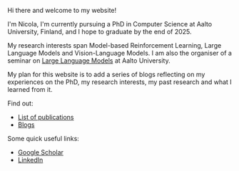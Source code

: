 Hi there and welcome to my website!

I'm Nicola, I'm currently pursuing a PhD in Computer Science at Aalto University, Finland, and I hope to graduate by the end of 2025. 

My research interests span Model-based Reinforcement Learning, Large Language Models and Vision-Language Models. I am also the organiser of a seminar on [Large Language Models](https://www.aalto.fi/en/department-of-computer-science/llm-seminar) at Aalto University.

My plan for this website is to add a series of blogs reflecting on my experiences on the PhD, my research interests, my past research and what I learned from it.

Find out:
- [List of publications](publications.md)
- [Blogs](blog.md)


Some quick useful links:
- [Google Scholar](https://scholar.google.it/citations?user=tXmPE94AAAAJ&hl=en)
- [LinkedIn](https://www.linkedin.com/in/nicola-dainese/)
